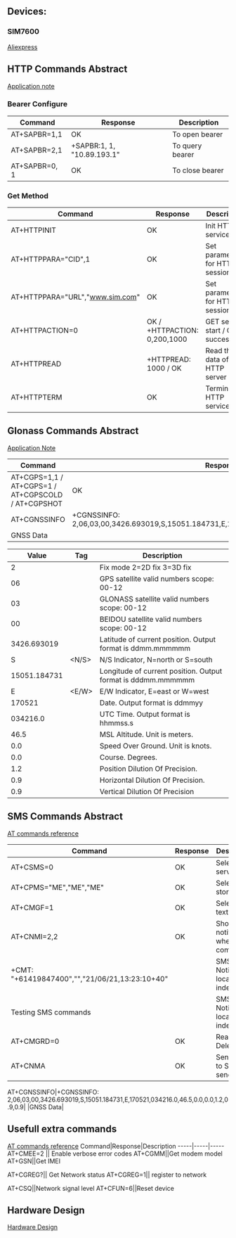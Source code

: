 
## Devices:
### SIM7600
[Aliexpress](https://www.aliexpress.com/item/32864966695.html?trace=wwwdetail2mobilesitedetail)


## HTTP Commands Abstract

[Application note](https://simcom.ee/documents/SIM7000x/SIM7000%20Series_HTTP_Application%20Note_V1.01.pdf)

### Bearer Configure

Command|Response|Description
-----|-----|-----
AT+SAPBR=1,1|OK|To open bearer
AT+SAPBR=2,1|+SAPBR:1, 1, "10.89.193.1"|To query bearer
AT+SAPBR=0, 1|OK|To close bearer

### Get Method

Command|Response|Description
-----|-----|-----
AT+HTTPINIT|OK|Init HTTP service
AT+HTTPPARA="CID",1|OK|Set parameters for HTTP session
AT+HTTPPARA="URL","www.sim.com" |OK|Set parameters for HTTP session
AT+HTTPACTION=0 |OK / +HTTPACTION: 0,200,1000 |GET session start / GET successfully
AT+HTTPREAD|+HTTPREAD: 1000 / OK| Read the data of HTTP server
AT+HTTPTERM|OK|Terminate HTTP service

## Glonass Commands Abstract
[Application Note](https://microchip.ua/simcom/LTE/SIM7500_SIM7600/Application%20Notes/SIM7500_SIM7600%20Series_GNSS_Application%20Note_V2.00.pdf)

Command|Response|Description
-----|-----|-----
AT+CGPS=1,1 / AT+CGPS=1 / AT+CGPSCOLD / AT+CGPSHOT|OK|Start GPS stand alone
AT+CGNSSINFO|+CGNSSINFO: 2,06,03,00,3426.693019,S,15051.184731,E,170521,034216.0,46.5,0.0,0.0,1.2,0.9,0.9|
|GNSS Data|

Value|Tag|Description
-----|-----|-----
2|<mode>| Fix mode 2=2D fix 3=3D fix
06|<GPS-SVs>| GPS satellite valid numbers scope: 00-12
03|<GLONASS-SVs>| GLONASS satellite valid numbers scope: 00-12
00|<BEIDOU-SVs>| BEIDOU satellite valid numbers scope: 00-12
3426.693019|<lat>| Latitude of current position. Output format is ddmm.mmmmmm
S|<N/S>| N/S Indicator, N=north or S=south
15051.184731|<log>| Longitude of current position. Output format is dddmm.mmmmmm
E|<E/W>| E/W Indicator, E=east or W=west
170521|<date>| Date. Output format is ddmmyy
034216.0|<UTC-time>| UTC Time. Output format is hhmmss.s
46.5|<alt>| MSL Altitude. Unit is meters.
0.0|<speed>| Speed Over Ground. Unit is knots.
0.0|<course>| Course. Degrees.
1.2|<PDOP>| Position Dilution Of Precision.
0.9|<HDOP>| Horizontal Dilution Of Precision.
0.9|<VDOP>| Vertical Dilution Of Precision


## SMS Commands Abstract
[AT commands reference](http://mt-system.ru/sites/default/files/documents/sim7500_sim7600_series_at_command_manual_v2.00.pdf)

Command|Response|Description
-----|-----|-----
AT+CSMS=0|OK|Select SMS service
AT+CPMS="ME","ME","ME"|OK|Select SMS storage
AT+CMGF=1|OK|Select SMS text format
AT+CNMI=2,2|OK|Show SMS notification when it comes
+CMT: "+61419847400","","21/06/21,13:23:10+40"||SMS Notification, location, index
Testing SMS commands||SMS Notification, location, index
AT+CMGRD=0|OK|Read and Delete SMS
AT+CNMA|OK|Send ACK to SMS sender

AT+CGNSSINFO|+CGNSSINFO: 2,06,03,00,3426.693019,S,15051.184731,E,170521,034216.0,46.5,0.0,0.0,1.2,0.9,0.9|
|GNSS Data|


## Usefull extra commands
[AT commands reference](http://mt-system.ru/sites/default/files/documents/sim7500_sim7600_series_at_command_manual_v2.00.pdf)
Command|Response|Description
-----|-----|-----
AT+CMEE=2 || Enable verbose error codes
AT+CGMM||Get modem model
AT+GSN||Get IMEI



AT+CGREG?|| Get Network status
AT+CGREG=1|| register to network

AT+CSQ||Network signal level
AT+CFUN=6||Reset device

## Hardware Design
[Hardware Design](https://simcom.ee/documents/SIM7600E/SIM7600%20Series%20Hardware%20Design_V1.03.pdf)

